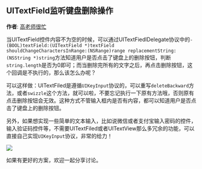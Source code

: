 UITextField监听键盘删除操作
----------
**作者**: [高老师很忙](https://weibo.com/517082456)

当UITextField控件内容不为空的时候，可以通过UITextFiedlDelegate协议中的`-(BOOL)textField:(UITextField *)textField shouldChangeCharactersInRange:(NSRange)range replacementString:(NSString *)string`方法知道用户是否点击了键盘上的删除按钮，判断`string.length`是否为0即可；而当删除完所有的文字之后，再点击删除按钮，这个回调是不执行的，那么该怎么办呢？

可以这样做：UITextFiled是遵循`UIKeyInput`协议的，可以重写`deleteBackward`方法，或者`swizzle`这个方法，就可以啦，不要忘记执行一下原有方法哦，否则原有点击删除按钮会无效。这种方式不管输入框内是否有内容，都可以知道用户是否点击了键盘上的删除按钮。

另外，如果想实现一些简单的文本输入，比如说微信或者支付宝输入密码的控件，输入验证码控件等，不需要UITextFiled或者UITextView那么多冗余的功能，可以直接自己实现`UIKeyInput`协议，非常的给力！

![](https://github.com/awesome-tips/iOS-Tips/blob/master/images/2019/02/3-1.png)

如果有更好的方案，欢迎一起分享讨论。




